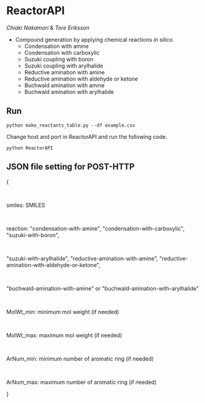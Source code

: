 # ReactorAPI

*Chiaki Nakamori* & *Tore Eriksson*

- Compound generation by applying chemical reactions *in silico*.
  + Condensation with amine
  + Condensation with carboxylic
  + Suzuki coupling with boron
  + Suzuki coupling with arylhalide
  + Reductive amination with amine
  + Reductive amination with aldehyde or ketone
  + Buchwald amination with amine
  + Buchwald amination with arylhalide

## Run
```
python make_reactants_table.py --df example.csv
```
Change host and port in ReactorAPI and run the following code.
```
python ReactorAPI
```

## JSON file setting for POST-HTTP
{ <br>
<pre>&#009;</pre>smiles: SMILES<br>
<pre>&#009;</pre>reaction: "condensation-with-amine", "condensation-with-carboxylic", "suzuki-with-boron", <br>
<pre>&#009;</pre>"suzuki-with-arylhalide", "reductive-amination-with-amine", "reductive-amination-with-aldehyde-or-ketone", <br>
<pre>&#009;</pre>"buchwald-amination-with-amine" or "buchwald-amination-with-arylhalide"<br>
<pre>&#009;</pre>MolWt_min: minimum mol weight (if needed)<br>
<pre>&#009;</pre>MolWt_max: maximum mol weight (if needed)<br>
<pre>&#009;</pre>ArNum_min: minimum number of aromatic ring (if needed)<br>
<pre>&#009;</pre>ArNum_max: maximum number of aromatic ring (if needed)<br>
}
